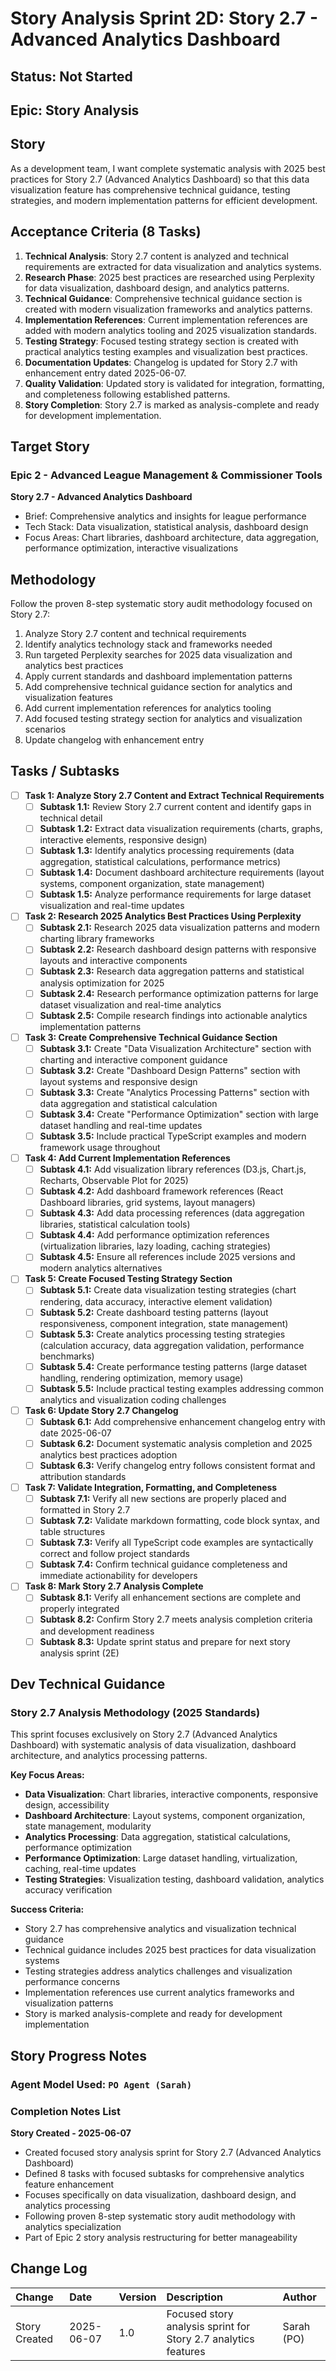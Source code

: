 # Story Analysis Sprint 2D: Story 2.7 - Advanced Analytics Dashboard

## Status: Not Started

## Epic: Story Analysis

## Story

As a development team, I want complete systematic analysis with 2025 best practices for Story 2.7 (Advanced Analytics Dashboard) so that this data visualization feature has comprehensive technical guidance, testing strategies, and modern implementation patterns for efficient development.

## Acceptance Criteria (8 Tasks)

1. **Technical Analysis**: Story 2.7 content is analyzed and technical requirements are extracted for data visualization and analytics systems.
2. **Research Phase**: 2025 best practices are researched using Perplexity for data visualization, dashboard design, and analytics patterns.
3. **Technical Guidance**: Comprehensive technical guidance section is created with modern visualization frameworks and analytics patterns.
4. **Implementation References**: Current implementation references are added with modern analytics tooling and 2025 visualization standards.
5. **Testing Strategy**: Focused testing strategy section is created with practical analytics testing examples and visualization best practices.
6. **Documentation Updates**: Changelog is updated for Story 2.7 with enhancement entry dated 2025-06-07.
7. **Quality Validation**: Updated story is validated for integration, formatting, and completeness following established patterns.
8. **Story Completion**: Story 2.7 is marked as analysis-complete and ready for development implementation.

## Target Story

### Epic 2 - Advanced League Management & Commissioner Tools

**Story 2.7 - Advanced Analytics Dashboard**
- Brief: Comprehensive analytics and insights for league performance
- Tech Stack: Data visualization, statistical analysis, dashboard design
- Focus Areas: Chart libraries, dashboard architecture, data aggregation, performance optimization, interactive visualizations

## Methodology

Follow the proven 8-step systematic story audit methodology focused on Story 2.7:
1. Analyze Story 2.7 content and technical requirements
2. Identify analytics technology stack and frameworks needed
3. Run targeted Perplexity searches for 2025 data visualization and analytics best practices
4. Apply current standards and dashboard implementation patterns
5. Add comprehensive technical guidance section for analytics and visualization features
6. Add current implementation references for analytics tooling
7. Add focused testing strategy section for analytics and visualization scenarios
8. Update changelog with enhancement entry

## Tasks / Subtasks

- [ ] **Task 1: Analyze Story 2.7 Content and Extract Technical Requirements**
  - [ ] **Subtask 1.1:** Review Story 2.7 current content and identify gaps in technical detail
  - [ ] **Subtask 1.2:** Extract data visualization requirements (charts, graphs, interactive elements, responsive design)
  - [ ] **Subtask 1.3:** Identify analytics processing requirements (data aggregation, statistical calculations, performance metrics)
  - [ ] **Subtask 1.4:** Document dashboard architecture requirements (layout systems, component organization, state management)
  - [ ] **Subtask 1.5:** Analyze performance requirements for large dataset visualization and real-time updates

- [ ] **Task 2: Research 2025 Analytics Best Practices Using Perplexity**
  - [ ] **Subtask 2.1:** Research 2025 data visualization patterns and modern charting library frameworks
  - [ ] **Subtask 2.2:** Research dashboard design patterns with responsive layouts and interactive components
  - [ ] **Subtask 2.3:** Research data aggregation patterns and statistical analysis optimization for 2025
  - [ ] **Subtask 2.4:** Research performance optimization patterns for large dataset visualization and real-time analytics
  - [ ] **Subtask 2.5:** Compile research findings into actionable analytics implementation patterns

- [ ] **Task 3: Create Comprehensive Technical Guidance Section**
  - [ ] **Subtask 3.1:** Create "Data Visualization Architecture" section with charting and interactive component guidance
  - [ ] **Subtask 3.2:** Create "Dashboard Design Patterns" section with layout systems and responsive design
  - [ ] **Subtask 3.3:** Create "Analytics Processing Patterns" section with data aggregation and statistical calculation
  - [ ] **Subtask 3.4:** Create "Performance Optimization" section with large dataset handling and real-time updates
  - [ ] **Subtask 3.5:** Include practical TypeScript examples and modern framework usage throughout

- [ ] **Task 4: Add Current Implementation References**
  - [ ] **Subtask 4.1:** Add visualization library references (D3.js, Chart.js, Recharts, Observable Plot for 2025)
  - [ ] **Subtask 4.2:** Add dashboard framework references (React Dashboard libraries, grid systems, layout managers)
  - [ ] **Subtask 4.3:** Add data processing references (data aggregation libraries, statistical calculation tools)
  - [ ] **Subtask 4.4:** Add performance optimization references (virtualization libraries, lazy loading, caching strategies)
  - [ ] **Subtask 4.5:** Ensure all references include 2025 versions and modern analytics alternatives

- [ ] **Task 5: Create Focused Testing Strategy Section**
  - [ ] **Subtask 5.1:** Create data visualization testing strategies (chart rendering, data accuracy, interactive element validation)
  - [ ] **Subtask 5.2:** Create dashboard testing patterns (layout responsiveness, component integration, state management)
  - [ ] **Subtask 5.3:** Create analytics processing testing strategies (calculation accuracy, data aggregation validation, performance benchmarks)
  - [ ] **Subtask 5.4:** Create performance testing patterns (large dataset handling, rendering optimization, memory usage)
  - [ ] **Subtask 5.5:** Include practical testing examples addressing common analytics and visualization coding challenges

- [ ] **Task 6: Update Story 2.7 Changelog**
  - [ ] **Subtask 6.1:** Add comprehensive enhancement changelog entry with date 2025-06-07
  - [ ] **Subtask 6.2:** Document systematic analysis completion and 2025 analytics best practices adoption
  - [ ] **Subtask 6.3:** Verify changelog entry follows consistent format and attribution standards

- [ ] **Task 7: Validate Integration, Formatting, and Completeness**
  - [ ] **Subtask 7.1:** Verify all new sections are properly placed and formatted in Story 2.7
  - [ ] **Subtask 7.2:** Validate markdown formatting, code block syntax, and table structures
  - [ ] **Subtask 7.3:** Verify all TypeScript code examples are syntactically correct and follow project standards
  - [ ] **Subtask 7.4:** Confirm technical guidance completeness and immediate actionability for developers

- [ ] **Task 8: Mark Story 2.7 Analysis Complete**
  - [ ] **Subtask 8.1:** Verify all enhancement sections are complete and properly integrated
  - [ ] **Subtask 8.2:** Confirm Story 2.7 meets analysis completion criteria and development readiness
  - [ ] **Subtask 8.3:** Update sprint status and prepare for next story analysis sprint (2E)

## Dev Technical Guidance

### **Story 2.7 Analysis Methodology (2025 Standards)**

This sprint focuses exclusively on Story 2.7 (Advanced Analytics Dashboard) with systematic analysis of data visualization, dashboard architecture, and analytics processing patterns.

**Key Focus Areas:**
- **Data Visualization**: Chart libraries, interactive components, responsive design, accessibility
- **Dashboard Architecture**: Layout systems, component organization, state management, modularity
- **Analytics Processing**: Data aggregation, statistical calculations, performance optimization
- **Performance Optimization**: Large dataset handling, virtualization, caching, real-time updates
- **Testing Strategies**: Visualization testing, dashboard validation, analytics accuracy verification

**Success Criteria:**
- Story 2.7 has comprehensive analytics and visualization technical guidance
- Technical guidance includes 2025 best practices for data visualization systems
- Testing strategies address analytics challenges and visualization performance concerns
- Implementation references use current analytics frameworks and visualization patterns
- Story is marked analysis-complete and ready for development implementation

## Story Progress Notes

### Agent Model Used: `PO Agent (Sarah)`

### Completion Notes List

**Story Created - 2025-06-07**
- Created focused story analysis sprint for Story 2.7 (Advanced Analytics Dashboard)
- Defined 8 tasks with focused subtasks for comprehensive analytics feature enhancement
- Focuses specifically on data visualization, dashboard design, and analytics processing
- Following proven 8-step systematic story audit methodology with analytics specialization
- Part of Epic 2 story analysis restructuring for better manageability

## Change Log

| Change                                    | Date       | Version | Description                                     | Author     |
| :---------------------------------------- | :--------- | :------ | :---------------------------------------------- | :--------- |
| Story Created                            | 2025-06-07 | 1.0     | Focused story analysis sprint for Story 2.7 analytics features | Sarah (PO) |
